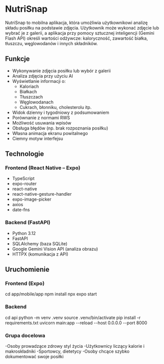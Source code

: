 # NutriSnap

NutriSnap to mobilna aplikacja, która umożliwia użytkownikowi analizę składu posiłku na podstawie zdjęcia. Użytkownik może wykonać zdjęcie lub wybrać je z galerii, a aplikacja przy pomocy sztucznej inteligencji (Gemini Flash API) określi wartości odżywcze: kaloryczność, zawartość białka, tłuszczu, węglowodanów i innych składników.

## Funkcje

- Wykonywanie zdjęcia posiłku lub wybór z galerii
- Analiza zdjęcia przy użyciu AI
- Wyświetlanie informacji o:
  - Kaloriach
  - Białkach
  - Tłuszczach
  - Węglowodanach
  - Cukrach, błonniku, cholesterolu itp.
- Widok dzienny i tygodniowy z podsumowaniem
- Porównanie z normami RWS
- Możliwość usuwania wpisów
- Obsługa błędów (np. brak rozpoznania posiłku)
- Własna animacja ekranu powitalnego
- Ciemny motyw interfejsu

## Technologie

### Frontend (React Native – Expo)
- TypeScript
- expo-router
- react-native
- react-native-gesture-handler
- expo-image-picker
- axios
- date-fns

### Backend (FastAPI)
- Python 3.12
- FastAPI
- SQLAlchemy (baza SQLite)
- Google Gemini Vision API (analiza obrazu)
- HTTPX (komunikacja z API)

## Uruchomienie

### Frontend (Expo)

cd app/mobile/app
npm install
npx expo start

### Backend

cd api
python -m venv .venv
source .venv/bin/activate
pip install -r requirements.txt
uvicorn main:app --reload --host 0.0.0.0 --port 8000

### Grupa docelowa
-Osoby prowadzące zdrowy styl życia
-Użytkownicy liczący kalorie i makroskładniki
-Sportowcy, dietetycy
-Osoby chcące szybko dokumentować swoje posiłki

